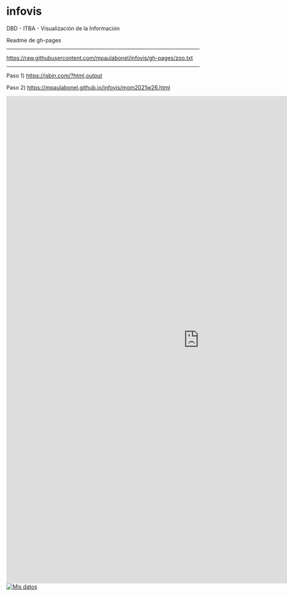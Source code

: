 # infovis
DBD - ITBA - Visualización de la Información

Readme de gh-pages


--------------------------

https://raw.githubusercontent.com/mpaulabonel/infovis/gh-pages/zoo.txt

--------------------------

Paso 1) https://jsbin.com/?html,output

Paso 2) https://mpaulabonel.github.io/infovis/mom2021w26.html



<center><iframe src="https://public.tableau.com/views/TP_Spotify/TPSpotify?:language=es-ES&publish=yes&:display_count=n&:origin=viz_share_link" width="1004" height="1269" frameborder="0"></iframe></center>





<div class='tableauPlaceholder' id='viz1629205950947' style='position: relative'><noscript><a href='#'><img alt='Mis datos ' src='https:&#47;&#47;public.tableau.com&#47;static&#47;images&#47;TP&#47;TP_Spotify&#47;TPSpotify&#47;1_rss.png' style='border: none' /></a></noscript><object class='tableauViz'  style='display:none;'><param name='host_url' value='https%3A%2F%2Fpublic.tableau.com%2F' /> <param name='embed_code_version' value='3' /> <param name='site_root' value='' /><param name='name' value='TP_Spotify&#47;TPSpotify' /><param name='tabs' value='no' /><param name='toolbar' value='yes' /><param name='static_image' value='https:&#47;&#47;public.tableau.com&#47;static&#47;images&#47;TP&#47;TP_Spotify&#47;TPSpotify&#47;1.png' /> <param name='animate_transition' value='yes' /><param name='display_static_image' value='yes' /><param name='display_spinner' value='yes' /><param name='display_overlay' value='yes' /><param name='display_count' value='yes' /><param name='language' value='es-ES' /><param name='filter' value='publish=yes' /></object></div>                <script type='text/javascript'>                    var divElement = document.getElementById('viz1629205950947');                    var vizElement = divElement.getElementsByTagName('object')[0];                    vizElement.style.width='1016px';vizElement.style.height='991px';                    var scriptElement = document.createElement('script');                    scriptElement.src = 'https://public.tableau.com/javascripts/api/viz_v1.js';                    vizElement.parentNode.insertBefore(scriptElement, vizElement);                </script>

